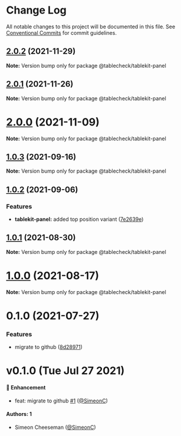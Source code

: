 # Change Log

All notable changes to this project will be documented in this file.
See [Conventional Commits](https://conventionalcommits.org) for commit guidelines.

## [2.0.2](https://github.com/tablecheck/tablekit/compare/@tablecheck/tablekit-panel@2.0.1...@tablecheck/tablekit-panel@2.0.2) (2021-11-29)

**Note:** Version bump only for package @tablecheck/tablekit-panel





## [2.0.1](https://github.com/tablecheck/tablekit/compare/@tablecheck/tablekit-panel@2.0.0...@tablecheck/tablekit-panel@2.0.1) (2021-11-26)

**Note:** Version bump only for package @tablecheck/tablekit-panel





# [2.0.0](https://github.com/tablecheck/tablekit/compare/@tablecheck/tablekit-panel@1.0.3...@tablecheck/tablekit-panel@2.0.0) (2021-11-09)

**Note:** Version bump only for package @tablecheck/tablekit-panel





## [1.0.3](https://github.com/tablecheck/tablekit/compare/@tablecheck/tablekit-panel@1.0.2...@tablecheck/tablekit-panel@1.0.3) (2021-09-16)

**Note:** Version bump only for package @tablecheck/tablekit-panel





## [1.0.2](https://github.com/tablecheck/tablekit/compare/@tablecheck/tablekit-panel@1.0.1...@tablecheck/tablekit-panel@1.0.2) (2021-09-06)


### Features

* **tablekit-panel:** added top position variant ([7e2639e](https://github.com/tablecheck/tablekit/commit/7e2639e5485b4e5135afa7b048d3890a1576c391))





## [1.0.1](https://github.com/tablecheck/tablekit/compare/@tablecheck/tablekit-panel@1.0.0...@tablecheck/tablekit-panel@1.0.1) (2021-08-30)

**Note:** Version bump only for package @tablecheck/tablekit-panel





# [1.0.0](https://github.com/tablecheck/tablekit/compare/@tablecheck/tablekit-panel@0.1.0...@tablecheck/tablekit-panel@1.0.0) (2021-08-17)

**Note:** Version bump only for package @tablecheck/tablekit-panel





# 0.1.0 (2021-07-27)


### Features

* migrate to github ([8d28971](https://github.com/tablecheck/tablekit/commit/8d28971175010fcb2a3cd9c48a749e7af1bdc9f9))





# v0.1.0 (Tue Jul 27 2021)

#### 🚀 Enhancement

- feat: migrate to github [#1](https://github.com/tablecheck/tablekit/pull/1) ([@SimeonC](https://github.com/SimeonC))

#### Authors: 1

- Simeon Cheeseman ([@SimeonC](https://github.com/SimeonC))
